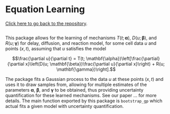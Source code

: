 # Equation Learning 

[Click here to go back to the repository](https://github.com/DanielVandH/EquationLearning.jl).

```@contents
```

This package allows for the learning of mechanisms $T(t; \mathbf{\alpha})$, $D(u; \mathbf{\beta})$, and $R(u; \mathbf{\gamma})$ for 
delay, diffusion, and reaction model, for some cell data $u$ and points $(x, t)$, assuming that $u$ satisfies the model

```math
\frac{\partial u}{\partial t} = T(t; \mathbf{\alpha})\left[\frac{\partial}{\partial x}\left(D(u; \mathbf{\beta})\frac{\partial u}{\partial x}\right) + R(u; \mathbf{\gamma})\right].
```

The package fits a Gaussian process to the data $u$ at these points $(x, t)$ and uses it to draw samples from, allowing for multiple estimates of the parameters $\mathbf{\alpha}$, $\mathbf{\beta}$, and $\mathbf{\gamma}$ to be obtained, thus providing uncertainty quantification for these learned mechanisms. See our paper ... for more details. The main function exported by this package is `bootstrap_gp` which actual fits a given model with uncertainty quantification.